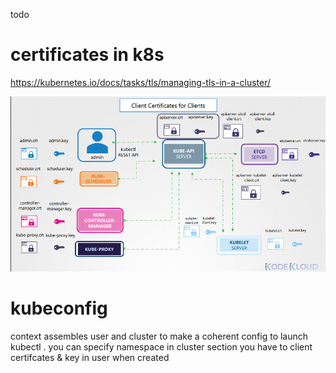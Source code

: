 todo 
# certificates in k8s
https://kubernetes.io/docs/tasks/tls/managing-tls-in-a-cluster/

![certificates client/server](assets/certificates-135129.png)
# kubeconfig
context assembles user and cluster to make a coherent config to launch kubectl .
you can specify namespace in cluster section 
you have to client certifcates & key in user when created